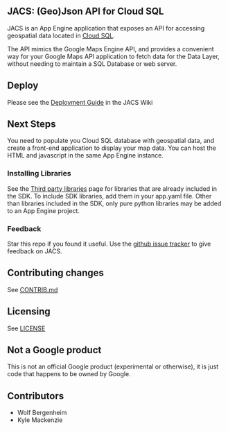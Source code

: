 ## JACS: (Geo)Json API for Cloud SQL

JACS is an App Engine application that exposes an API for accessing geospatial
data located in [Cloud SQL](https://cloud.google.com/sql/docs).

The API mimics the Google Maps Engine API, and provides a convenient way 
for your Google Maps API application to fetch data for the Data Layer, without
needing to maintain a SQL Database or web server.

## Deploy
Please see the [Deployment Guide](https://github.com/google/jacs/wiki/Deployment-guide) in the JACS Wiki

## Next Steps
You need to populate you Cloud SQL database with geospatial data, and create a
front-end application to display your map data. You can host the HTML and javascript in the same App Engine instance.

### Installing Libraries
See the [Third party
libraries](https://developers.google.com/appengine/docs/python/tools/libraries27)
page for libraries that are already included in the SDK.  To include SDK
libraries, add them in your app.yaml file. Other than libraries included in
the SDK, only pure python libraries may be added to an App Engine project.

### Feedback
Star this repo if you found it useful. Use the [github issue tracker](https://github.com/google/jacs/issues)
to give feedback on JACS.

## Contributing changes
See [CONTRIB.md](CONTRIB.md)

## Licensing
See [LICENSE](LICENSE)

## Not a Google product
This is not an official Google product (experimental or otherwise), it is
just code that happens to be owned by Google.

## Contributors
* Wolf Bergenheim
* Kyle Mackenzie
